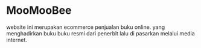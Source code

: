 # MooMooBee
website ini merupakan ecommerce penjualan buku online. yang menghadirkan buku buku resmi dari penerbit lalu di pasarkan melalui media internet. 
